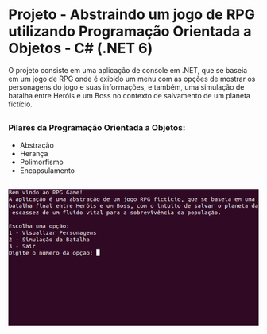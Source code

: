 # Projeto - Abstraindo um jogo de RPG utilizando Programação Orientada a Objetos - C# (.NET 6) 

O projeto consiste em uma aplicação de console em .NET, que se baseia em um jogo de RPG onde é exibido um menu com as opções de mostrar os personagens do jogo e suas informações, e também, uma simulação de batalha entre Heróis e um Boss no contexto de salvamento de um planeta fictício. 

##

### Pilares da Programação Orientada a Objetos:

- Abstração
- Herança
- Polimorfismo
- Encapsulamento

##

<img src="/jogorpg/src/img/tela.png"/>

